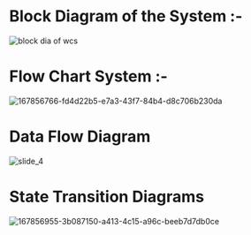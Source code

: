 # Block Diagram of the System :-

![block dia of wcs](https://user-images.githubusercontent.com/101514346/168239771-c7535cd6-dcd9-410b-ae53-8bf7fd93152b.jpg)


# Flow Chart System :-

![167856766-fd4d22b5-e7a3-43f7-84b4-d8c706b230da](https://user-images.githubusercontent.com/101514346/168240376-5c34a985-71c9-4ee3-94a0-6e8794d4df7c.jpg)


# Data Flow Diagram
![slide_4](https://user-images.githubusercontent.com/101514346/168241060-b4c6e0f7-3365-47fa-a762-b6156d355b8f.jpg)



# State Transition Diagrams

![167856955-3b087150-a413-4c15-a96c-beeb7d7db0ce](https://user-images.githubusercontent.com/101514346/168241627-8fa72580-e394-4734-ad5a-c94f58318990.jpg)


